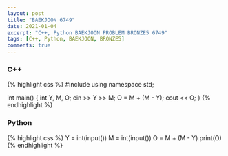 ```yaml
---
layout: post
title: "BAEKJOON 6749"
date: 2021-01-04
excerpt: "C++, Python BAEKJOON PROBLEM BRONZE5 6749"
tags: [C++, Python, BAEKJOON, BRONZE5]
comments: true
---
```

### C++ 
{% highlight css %} 
#include <iostream>
using namespace std;

int main()
{
	int Y, M, O;
	cin >> Y >> M;
	O = M + (M - Y);
	cout << O;
}
{% endhighlight %}

### Python
{% highlight css %}
Y = int(input())
M = int(input())
O = M + (M - Y)
print(O)
{% endhighlight %}